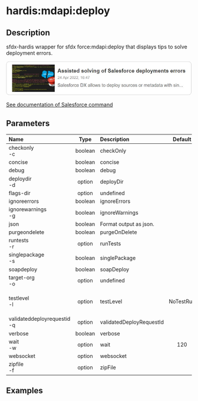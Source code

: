 <!-- This file has been generated with command 'sf hardis:doc:plugin:generate'. Please do not update it manually or it may be overwritten -->
# hardis:mdapi:deploy

## Description

sfdx-hardis wrapper for sfdx force:mdapi:deploy that displays tips to solve deployment errors.

[![Assisted solving of Salesforce deployments errors](https://github.com/hardisgroupcom/sfdx-hardis/raw/main/docs/assets/images/article-deployment-errors.jpg)](https://nicolas.vuillamy.fr/assisted-solving-of-salesforce-deployments-errors-47f3666a9ed0)

[See documentation of Salesforce command](https://developer.salesforce.com/docs/atlas.en-us.sfdx_cli_reference.meta/sfdx_cli_reference/cli_reference_force_mdapi.htm#cli_reference_force_mdapi_deploy)


## Parameters

| Name                            |  Type   | Description              |  Default  | Required |                                Options                                 |
|:--------------------------------|:-------:|:-------------------------|:---------:|:--------:|:----------------------------------------------------------------------:|
| checkonly<br/>-c                | boolean | checkOnly                |           |          |                                                                        |
| concise                         | boolean | concise                  |           |          |                                                                        |
| debug                           | boolean | debug                    |           |          |                                                                        |
| deploydir<br/>-d                | option  | deployDir                |           |          |                                                                        |
| flags-dir                       | option  | undefined                |           |          |                                                                        |
| ignoreerrors                    | boolean | ignoreErrors             |           |          |                                                                        |
| ignorewarnings<br/>-g           | boolean | ignoreWarnings           |           |          |                                                                        |
| json                            | boolean | Format output as json.   |           |          |                                                                        |
| purgeondelete                   | boolean | purgeOnDelete            |           |          |                                                                        |
| runtests<br/>-r                 | option  | runTests                 |           |          |                                                                        |
| singlepackage<br/>-s            | boolean | singlePackage            |           |          |                                                                        |
| soapdeploy                      | boolean | soapDeploy               |           |          |                                                                        |
| target-org<br/>-o               | option  | undefined                |           |          |                                                                        |
| testlevel<br/>-l                | option  | testLevel                | NoTestRun |          | NoTestRun<br/>RunSpecifiedTests<br/>RunLocalTests<br/>RunAllTestsInOrg |
| validateddeployrequestid<br/>-q | option  | validatedDeployRequestId |           |          |                                                                        |
| verbose                         | boolean | verbose                  |           |          |                                                                        |
| wait<br/>-w                     | option  | wait                     |    120    |          |                                                                        |
| websocket                       | option  | websocket                |           |          |                                                                        |
| zipfile<br/>-f                  | option  | zipFile                  |           |          |                                                                        |

## Examples


